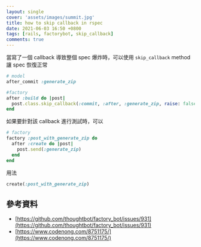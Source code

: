 ```yaml
---
layout: single
cover: 'assets/images/summit.jpg'
title: how to skip callback in rspec
date: 2021-06-03 16:50 +0800
tags: [rails, factorybot, skip_callback]
comments: true
---
```


當寫了一個 callback 導致整個 spec 爆炸時，可以使用 `skip_callback` method 讓 spec 恢復正常

```ruby
# model
after_commit :generate_zip
```



```ruby
#factory
after :build do |post|
  post.class.skip_callback(:commit, :after, :generate_zip, raise: false) 
end
```



如果要針對該 callback 進行測試時，可以

```ruby
# factory
factory :post_with_generate_zip do
  after :create do |post|
    post.send(:generate_zip)
  end
end
```

用法

```ruby
create(:post_with_generate_zip)
```







## 參考資料

* [https://github.com/thoughtbot/factory_bot/issues/931](https://github.com/thoughtbot/factory_bot/issues/931)
* [https://www.codenong.com/8751175/](https://www.codenong.com/8751175/)